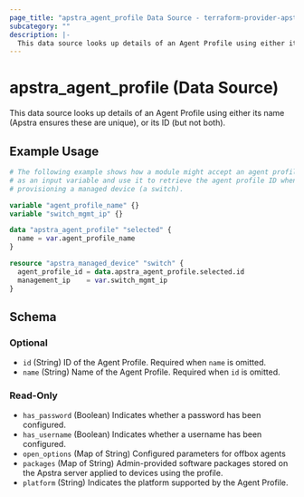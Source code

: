 ```yaml
---
page_title: "apstra_agent_profile Data Source - terraform-provider-apstra"
subcategory: ""
description: |-
  This data source looks up details of an Agent Profile using either its name (Apstra ensures these are unique), or its ID (but not both).
---
```


# apstra_agent_profile (Data Source)

This data source looks up details of an Agent Profile using either its name (Apstra ensures these are unique), or its ID (but not both).

## Example Usage

```terraform
# The following example shows how a module might accept an agent profile's name
# as an input variable and use it to retrieve the agent profile ID when
# provisioning a managed device (a switch).

variable "agent_profile_name" {}
variable "switch_mgmt_ip" {}

data "apstra_agent_profile" "selected" {
  name = var.agent_profile_name
}

resource "apstra_managed_device" "switch" {
  agent_profile_id = data.apstra_agent_profile.selected.id
  management_ip    = var.switch_mgmt_ip
}
```

<!-- schema generated by tfplugindocs -->
## Schema

### Optional

- `id` (String) ID of the Agent Profile. Required when `name` is omitted.
- `name` (String) Name of the Agent Profile. Required when `id` is omitted.

### Read-Only

- `has_password` (Boolean) Indicates whether a password has been configured.
- `has_username` (Boolean) Indicates whether a username has been configured.
- `open_options` (Map of String) Configured parameters for offbox agents
- `packages` (Map of String) Admin-provided software packages stored on the Apstra server applied to devices using the profile.
- `platform` (String) Indicates the platform supported by the Agent Profile.
